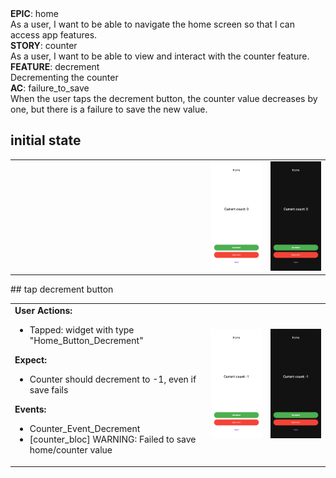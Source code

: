 <div data-description="container" data-description-level="0">
<div data-description="title">
<strong>EPIC</strong>:
home
</div><div data-description="description">As a user, I want to be able to navigate the home screen so that I can access app features.
</div></div>

<div data-description="container" data-description-level="1">
<div data-description="title">
<strong>STORY</strong>:
counter
</div><div data-description="description">As a user, I want to be able to view and interact with the counter feature.
</div></div>

<div data-description="container" data-description-level="2">
<div data-description="title">
<strong>FEATURE</strong>:
decrement
</div><div data-description="description">Decrementing the counter
</div></div>

<div data-description="container" data-description-level="3">
<div data-description="title">
<strong>AC</strong>:
failure_to_save
</div><div data-description="description">When the user taps the decrement button, the counter value decreases by one, but there is a failure to save the new value.
</div></div>

## initial state

<table>
  <tbody>
   <tr>
      <td width="300" style="vertical-align:top">
      </td>
      <td>
      <img width="300" src="../../../../flows/home/screenshots/counter/decrement/failure_to_save/0.0.iphone11.png">      </td>      </td>
      <td>
      <img width="300" src="../../../../flows/home/screenshots/counter/decrement/failure_to_save/0.1.iphone11.png">      </td>   </tr>
  </tbody>
</table>
## tap decrement button

<table>
  <tbody>
   <tr>
      <td width="300" style="vertical-align:top">
<b>User Actions:</b>
<ul>
  <li>Tapped: widget with type "Home_Button_Decrement"</li>
</ul>
<b>Expect:</b>
<ul>
  <li>Counter should decrement to -1, even if save fails</li>
</ul>
<b>Events:</b>
<ul>
  <li>Counter_Event_Decrement</li>
  <li class=warning>[counter_bloc] WARNING: Failed to save home/counter value</li>
      </td>
      <td>
      <img width="300" src="../../../../flows/home/screenshots/counter/decrement/failure_to_save/1.0.iphone11.png">      </td>      </td>
      <td>
      <img width="300" src="../../../../flows/home/screenshots/counter/decrement/failure_to_save/1.1.iphone11.png">      </td>   </tr>
  </tbody>
</table>
